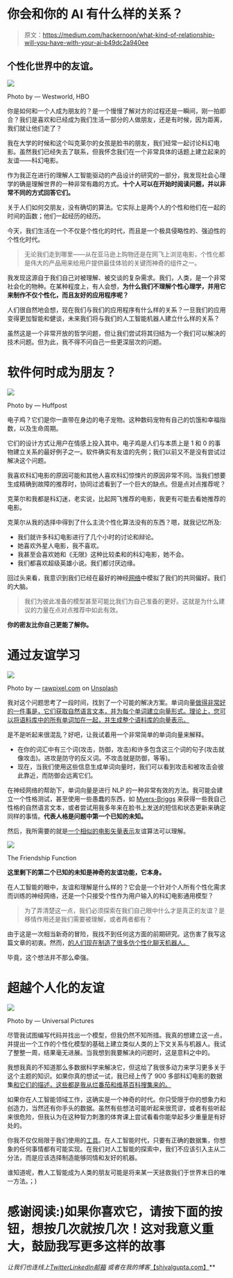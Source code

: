 # 你会和你的 AI 有什么样的关系？

> 原文：<https://medium.com/hackernoon/what-kind-of-relationship-will-you-have-with-your-ai-b49dc2a940ee>

## 个性化世界中的友谊。

![](img/bd0ff1ff30f36633e78822fdedaabfda.png)

Photo by — Westworld, HBO

你是如何和一个人成为朋友的？是一个慢慢了解对方的过程还是一瞬间，刚一拍即合？我们是喜欢和已经成为我们生活一部分的人做朋友，还是有时候，因为距离，我们就让他们走了？

我在大学的时候和这个叫克莱尔的女孩是脸书的朋友，我们经常一起讨论科幻电影。虽然我们已经失去了联系，但我怀念我们在一个非常具体的话题上建立起来的友谊——科幻电影。

作为我正在进行的理解人工智能驱动的产品设计的研究的一部分，我发现社会心理学的确是理解世界的一种非常有趣的方式。**十个人可以在开始时阅读问题，并以非常不同的方式回答它们。**

关于人们如何交朋友，没有确切的算法。它实际上是两个人的个性和他们在一起的时间的函数；他们一起经历的经历。

今天，我们生活在一个不仅是个性化的时代，而且是一个极具侵略性的、强迫性的个性化时代。

> 无论我们走到哪里——从在亚马逊上购物还是在网飞上浏览电影，个性化都是伟大的产品用来给用户提供最佳体验的关键而神奇的组件之一。

我发现这源自于我们自己对被理解、被交谈的复杂需求。我们，人类，是一个非常社会化的物种。在某种程度上，有人会想，**为什么我们不理解个性心理学，并用它来制作不仅个性化，而且友好的应用程序呢？**

人们很自然地会想，现在我们与我们的应用程序有什么样的关系？一旦我们的应用变得更加智能和健谈，未来我们将与我们的人工智能机器人建立什么样的关系？

虽然这是一个非常开放的哲学问题，但让我们尝试将其归结为一个我们可以解决的技术问题。但为此，我不得不问自己一些更深层次的问题。

# 软件何时成为朋友？

![](img/7675a4b39ceffd8f60f8c8cea309691a.png)

Photo by — Huffpost

电子鸡？它们是你一直带在身边的电子宠物。这种数码宠物有自己的饥饿和幸福指数，以及生命周期。

它们的设计方式让用户在情感上投入其中。电子鸡是人们与本质上是 1 和 0 的事物建立关系的最好例子之一。软件确实有友谊的先例；我们以前又不是没有尝试过解决这个问题。

我喜欢科幻电影的原因可能和其他人喜欢科幻惊悚片的原因非常不同。当我们想要生成精确到故障的推荐时，协同过滤看到了一个巨大的缺点。但是点对点推荐呢？

克莱尔和我都是科幻迷，老实说，比起网飞推荐的电影，我更有可能去看她推荐的电影。

克莱尔从我的选择中得到了什么主流个性化算法没有的东西？嗯，就我记忆所及:

*   我们就许多科幻电影进行了几个小时的讨论和辩论。
*   她喜欢外星人电影，我不喜欢。
*   我甚至会喜欢她和《无限》这种比较柔和的科幻电影，她不会。
*   我们都喜欢超级英雄小说。我们都讨厌边缘。

回过头来看，我意识到我们已经在最好的神经[网络](https://hackernoon.com/tagged/network)中模拟了我们的共同偏好。我们的大脑。

> 我们为彼此准备的模型甚至可能比我们为自己准备的更好。这就是为什么建议的力量在点对点推荐中如此有效。

**你的密友比你自己更能了解你。**

# 通过友谊学习

![](img/b2dbd8c7fbe6c288c029e4d7c2570d00.png)

Photo by — [rawpixel.com](https://unsplash.com/photos/T_X0O7pRgEE?utm_source=unsplash&utm_medium=referral&utm_content=creditCopyText) on [Unsplash](https://unsplash.com/?utm_source=unsplash&utm_medium=referral&utm_content=creditCopyText)

我对这个问题思考了一段时间，找到了一个可能的解决方案。单词向量[做得非常好的一件事是，它们获取自然语言文本，并为每个单词建立向量形式。理论上，您可以将语料库中的所有单词加在一起，并生成整个语料库的向量表示。](https://en.wikipedia.org/wiki/Word2vec)

是不是听起来很混乱？好吧，让我试着用一个非常简单的单词向量来解释。

*   在你的词汇中有三个词(攻击，防御，攻击)和许多包含这三个词的句子(攻击就像攻击)。进攻是防守的反义词。不攻击就是防御，等等)。
*   现在，当我们使用这些信息生成单词向量时，我们可以看到攻击和被攻击会彼此靠近，而防御会远离它们。

在神经网络的帮助下，单词向量是进行 NLP 的一种非常有效的方法。我可能会建立一个性格测试，甚至使用一些愚蠢的东西，如 [Myers-Briggs](https://en.wikipedia.org/wiki/Myers%E2%80%93Briggs_Type_Indicator) 来获得一些我自己性格的自然语言文本，或者尝试用我多年来在脸书上发送的短信和状态更新来确定同样的事情。**代表人格是问题中第一个已知的未知。**

然后，我所需要的就是[一个相似的电影矢量表示](http://movie2vec.wordpress.com/2016/03/22/clustering-movies-by-plot/)友谊算法可以理解。

![](img/f4c1fc62f9bfc4d8a00530becaec5e5d.png)

The Friendship Function

**这里剩下的第二个已知的未知是神奇的友谊功能，它本身。**

在人工智能的眼中，友谊和理解是什么样的？它会是一个针对个人所有个性化需求而训练的神经网络，还是一个只接受个性作为用户输入的科幻电影通用模型？

> 为了弄清楚这一点，我们必须探索在我们自己眼中什么才是真正的友谊？是移情作用还是我们需要被理解，或者两者都有？

由于这是一次相当新奇的冒险，我找不到任何这方面的前期研究。这伤害了我写这篇文章的初衷。然而，[的人们现在制造了很多仿个性化聊天机器人。](https://www.wired.com/2015/06/chat-services-replace-friends/)

毕竟，这个想法并不那么牵强。

# 超越个人化的友谊

![](img/f95df9ad35e0c80ea6adba0eb0ceb8e5.png)

Photo by — Universal Pictures

尽管我试图编写代码并找出一个模型，但我仍然不知所措。我真的想建立这一点，并提出一个工作的个性化模型的基础上建立类似人类的上下文关系与机器人。我试了整整一周，结果毫无进展。当我想到我要解决的问题时，这是意料之中的。

我想我真的不知道那么多数据科学来解决它，但这给了我很多动力来学习更多关于这个主题的知识。如果你真的想试一试，我已经上传了 900 多部科幻电影的数据集[和它们的描述，这些都是我从烂番茄和维基百科搜集来的。](https://github.com/archimedes14/scifi-movies)

如果你在人工智能领域工作，这确实是一个神奇的时代。你只受限于你的想象力和创造力，当然还有你手头的数据。虽然有些想法可能听起来很荒谬，或者有些听起来很危险，但我认为在这种智力刺激的体育课上尝试看看你能举起多少重量是有好处的。

你我不仅仅局限于我们使用的[工具](https://hackernoon.com/tagged/tools)。在人工智能时代，只要有正确的数据集，你想象的任何事情都有可能实现。在我们对人工智能的探索中，我们不应该引入主从二分法，而是应该选择制造能够同情和友好的机器。

谁知道呢，教人工智能成为人类的朋友可能是将来某一天拯救我们于世界末日的唯一方法。；)

# 感谢阅读:)如果你喜欢它，请按下面的按钮，想按几次就按几次！这对我意义重大，鼓励我写更多这样的故事

*让我们也连线上*[*Twitter*](https://twitter.com/braveproductguy)*[*LinkedIn*](https://www.linkedin.com/in/shival-gupta-8b741b72/)*[*邮箱*](mailto:shival.gupta1@gmail.com) *或者在我的博客*[【shivalgupta.com】](http://www.shivalgupta.com)**